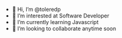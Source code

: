 - 👋 Hi, I’m @toleredp
- 👀 I’m interested at Software Developer
- 🌱 I’m currently learning Javascript
- 💞️ I’m looking to collaborate anytime soon

<!---
toleredp/toleredp is a ✨ special ✨ repository because its `README.md` (this file) appears on your GitHub profile.
You can click the Preview link to take a look at your changes.
--->
